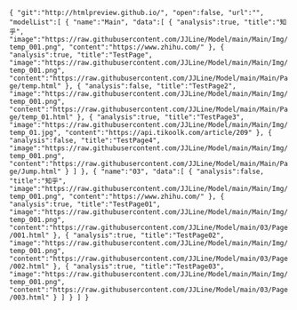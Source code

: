`{
    "git":"http://htmlpreview.github.io/",
    "open":false,
    "url":"",
    "modelList":[
        {
            "name":"Main",
            "data":[
                {
                    "analysis":true,
                    "title":"知乎",
                    "image":"https://raw.githubusercontent.com/JJLine/Model/main/Main/Img/temp_001.png",
                    "content":"https://www.zhihu.com/"
                },
                {
                    "analysis":true,
                    "title":"TestPage",
                    "image":"https://raw.githubusercontent.com/JJLine/Model/main/Main/Img/temp_001.png",
                    "content":"https://raw.githubusercontent.com/JJLine/Model/main/Main/Page/temp.html"
                },
                {
                    "analysis":false,
                    "title":"TestPage2",
                    "image":"https://raw.githubusercontent.com/JJLine/Model/main/Main/Img/temp_001.png",
                    "content":"https://raw.githubusercontent.com/JJLine/Model/main/Main/Page/temp_01.html"
                },
                {
                    "analysis":true,
                    "title":"TestPage3",
                    "image":"https://raw.githubusercontent.com/JJLine/Model/main/Main/Img/temp_01.jpg",
                    "content":"https://api.tikoolk.com/article/209"
                },
                {
                    "analysis":false,
                    "title":"TestPage4",
                    "image":"https://raw.githubusercontent.com/JJLine/Model/main/Main/Img/temp_001.png",
                    "content":"https://raw.githubusercontent.com/JJLine/Model/main/Main/Page/Jump.html"
                }
            ]
        },
        {
            "name":"03",
            "data":[
                {
                    "analysis":false,
                    "title":"知乎",
                    "image":"https://raw.githubusercontent.com/JJLine/Model/main/Main/Img/temp_001.png",
                    "content":"https://www.zhihu.com/"
                },
                {
                    "analysis":true,
                    "title":"TestPage01",
                    "image":"https://raw.githubusercontent.com/JJLine/Model/main/Main/Img/temp_001.png",
                    "content":"https://raw.githubusercontent.com/JJLine/Model/main/03/Page/001.html"
                },
                {
                    "analysis":true,
                    "title":"TestPage02",
                    "image":"https://raw.githubusercontent.com/JJLine/Model/main/Main/Img/temp_001.png",
                    "content":"https://raw.githubusercontent.com/JJLine/Model/main/03/Page/002.html"
                },
                {
                    "analysis":true,
                    "title":"TestPage03",
                    "image":"https://raw.githubusercontent.com/JJLine/Model/main/Main/Img/temp_001.png",
                    "content":"https://raw.githubusercontent.com/JJLine/Model/main/03/Page/003.html"
                }
            ]
        }
    ]
}`
